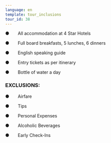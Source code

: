 ```yaml
---
language: en
template: tour_inclusions
tour_id: 38
---
```

●       All accommodation at 4 Star Hotels

●       Full board breakfasts, 5 lunches, 6 dinners

●       English speaking guide

●       Entry tickets as per itinerary

●       Bottle of water a day


### EXCLUSIONS:


●       Airfare

●       Tips

●       Personal Expenses

●       Alcoholic Beverages

●       Early Check\-Ins